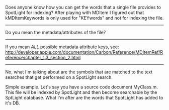 Does anyone know how you can get the words that a single file provides to SpotLight for indexing? After playing with     MDItem I figured out that     kMDItemKeywords is only used for "KEYwords" and not for indexing the file. 

----

Do you mean the metadata/attributes of the file?

----

If you mean *ALL* possible metadata attribute keys, see: http://developer.apple.com/documentation/Carbon/Reference/MDItemRef/Reference/chapter_1.3_section_2.html

----

No, what I'm talking about are the symbols that are matched to the text searches that get performed on a SpotLight search. 

Simple example. Let's say you have a source code document     MyClass.m. This file will be indexed by SpotLight and then become searchable by the SptLight database. What I'm after are the words that SpotLight has added to it's DB.
